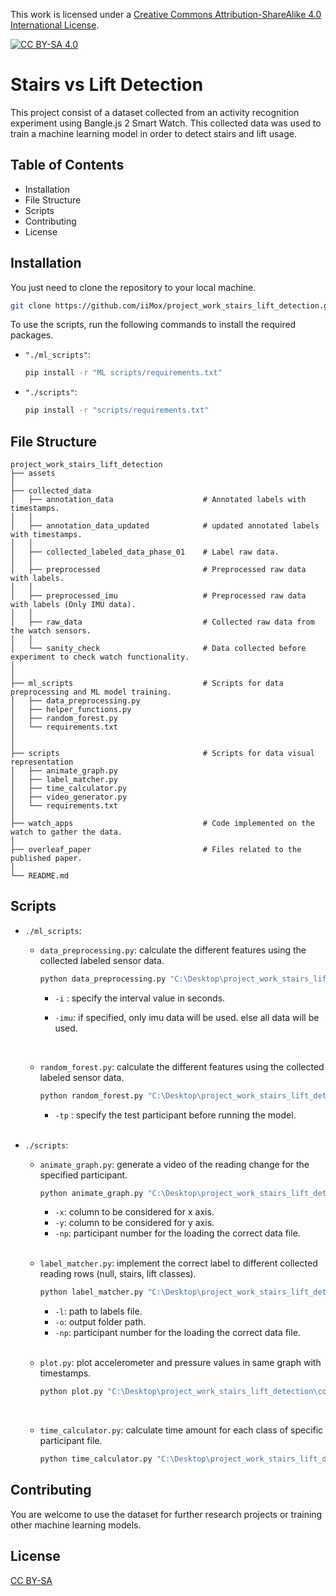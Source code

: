 This work is licensed under a
[Creative Commons Attribution-ShareAlike 4.0 International License][cc-by-sa].

[![CC BY-SA 4.0][cc-by-sa-image]][cc-by-sa]

[cc-by-sa]: http://creativecommons.org/licenses/by-sa/4.0/
[cc-by-sa-image]: https://licensebuttons.net/l/by-sa/4.0/88x31.png
[cc-by-sa-shield]: https://img.shields.io/badge/License-CC%20BY--SA%204.0-lightgrey.svg


# Stairs vs Lift Detection

This project consist of a dataset collected from an activity recognition experiment using Bangle.js 2 Smart Watch. This collected data was used to train a machine learning model in order to detect stairs and lift usage.

## Table of Contents

-   Installation
-   File Structure
-   Scripts
-   Contributing
-   License

## Installation

You just need to clone the repository to your local machine.

```bash
git clone https://github.com/iiMox/project_work_stairs_lift_detection.git
```

To use the scripts, run the following commands to install the required packages.

-   `"./ml_scripts"`:

    ```bash
    pip install -r "ML scripts/requirements.txt"
    ```

-   `"./scripts"`:

    ```bash
    pip install -r "scripts/requirements.txt"
    ```

## File Structure

```
project_work_stairs_lift_detection
├── assets
│
├── collected_data
│   ├── annotation_data                    # Annotated labels with timestamps.
│   │
│   ├── annotation_data_updated            # updated annotated labels with timestamps.
│   │
│   ├── collected_labeled_data_phase_01    # Label raw data.
│   │
│   ├── preprocessed                       # Preprocessed raw data with labels.
│   │
│   ├── preprocessed_imu                   # Preprocessed raw data with labels (Only IMU data).
│   │
│   ├── raw_data                           # Collected raw data from the watch sensors.
│   │
│   └── sanity_check                       # Data collected before experiment to check watch functionality.
│
│
├── ml_scripts                             # Scripts for data preprocessing and ML model training.
│   ├── data_preprocessing.py
│   ├── helper_functions.py
│   ├── random_forest.py
│   └── requirements.txt
│
│
├── scripts                                # Scripts for data visual representation
│   ├── animate_graph.py
│   ├── label_matcher.py
│   ├── time_calculator.py
│   ├── video_generator.py
│   └── requirements.txt
│
├── watch_apps                             # Code implemented on the watch to gather the data.
│
├── overleaf_paper                         # Files related to the published paper.
│
└── README.md
```

## Scripts

-   `./ml_scripts`:

    -   `data_preprocessing.py`: calculate the different features using the collected labeled sensor data.

        ```bash
        python data_preprocessing.py "C:\Desktop\project_work_stairs_lift_detection\collected_data\" -i 4 -imu
        ```

        -   `-i` : specify the interval value in seconds.

        -   `-imu`: if specified, only imu data will be used. else all data will be used.

        <br />

    -   `random_forest.py`: calculate the different features using the collected labeled sensor data.

        ```bash
        python random_forest.py "C:\Desktop\project_work_stairs_lift_detection\collected_data\" -tp 9
        ```

        -   `-tp` : specify the test participant before running the model.

    <br />

-   `./scripts`:

    -   `animate_graph.py`: generate a video of the reading change for the specified participant.

        ```bash
        python animate_graph.py "C:\Desktop\project_work_stairs_lift_detection\collected_data\collected_labeled_data_phase_01\" -x Timestamp -y Pressure -np 05
        ```

        -   `-x`: column to be considered for x axis.
        -   `-y`: column to be considered for y axis.
        -   `-np`: participant number for the loading the correct data file.

        <br />

    -   `label_matcher.py`: implement the correct label to different collected reading rows (null, stairs, lift classes).

        ```bash
        python label_matcher.py "C:\Desktop\project_work_stairs_lift_detection\collected_data\raw_data\datalogs_participant1.csv" -l "C:\Desktop\project_work_stairs_lift_detection\collected_data\annotation_data-updated\data_participant1.csv" -o "C:\Desktop\project_work_stairs_lift_detection\collected_data\" -np 01
        ```

        -   `-l`: path to labels file.
        -   `-o`: output folder path.
        -   `-np`: participant number for the loading the correct data file.

        <br />

    -   `plot.py`: plot accelerometer and pressure values in same graph with timestamps.

        ```bash
        python plot.py "C:\Desktop\project_work_stairs_lift_detection\collected_data\raw_data\datalogs_participant1.csv\"
        ```

        <br />

    -   `time_calculator.py`: calculate time amount for each class of specific participant file.

        ```bash
        python time_calculator.py "C:\Desktop\project_work_stairs_lift_detection\collected_data\collected_labeled_data_phase_01\participant 01.csv\"
        ```

## Contributing

You are welcome to use the dataset for further research projects or training other machine learning models.

## License

[CC BY-SA](https://creativecommons.org/licenses/by-sa/4.0/deed.en)
